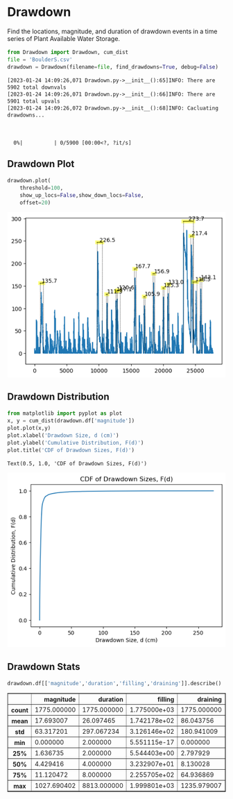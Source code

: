 # Drawdown

Find the locations, magnitude, and duration of drawdown events in a time series of Plant Available Water Storage.



```python
from Drawdown import Drawdown, cum_dist
file = 'BoulderS.csv'
drawdown = Drawdown(filename=file, find_drawdowns=True, debug=False)
```

    [2023-01-24 14:09:26,071 Drawdown.py->__init__():65]INFO: There are 5902 total downvals
    [2023-01-24 14:09:26,071 Drawdown.py->__init__():66]INFO: There are 5901 total upvals
    [2023-01-24 14:09:26,072 Drawdown.py->__init__():68]INFO: Cacluating drawdowns...



      0%|          | 0/5900 [00:00<?, ?it/s]


## Drawdown Plot


```python
drawdown.plot(
    threshold=100,
    show_up_locs=False,show_down_locs=False,
    offset=20)
```


    
![png](README_files/README_3_0.png)
    


## Drawdown Distribution


```python
from matplotlib import pyplot as plot
x, y = cum_dist(drawdown.df['magnitude'])
plot.plot(x,y)
plot.xlabel('Drawdown Size, d (cm)')
plot.ylabel('Cumulative Distribution, F(d)')
plot.title('CDF of Drawdown Sizes, F(d)')
```




    Text(0.5, 1.0, 'CDF of Drawdown Sizes, F(d)')




    
![png](README_files/README_5_1.png)
    


## Drawdown Stats


```python
drawdown.df[['magnitude','duration','filling','draining']].describe()
```




<div>
<style scoped>
    .dataframe tbody tr th:only-of-type {
        vertical-align: middle;
    }

    .dataframe tbody tr th {
        vertical-align: top;
    }

    .dataframe thead th {
        text-align: right;
    }
</style>
<table border="1" class="dataframe">
  <thead>
    <tr style="text-align: right;">
      <th></th>
      <th>magnitude</th>
      <th>duration</th>
      <th>filling</th>
      <th>draining</th>
    </tr>
  </thead>
  <tbody>
    <tr>
      <th>count</th>
      <td>1775.000000</td>
      <td>1775.000000</td>
      <td>1.775000e+03</td>
      <td>1775.000000</td>
    </tr>
    <tr>
      <th>mean</th>
      <td>17.693007</td>
      <td>26.097465</td>
      <td>1.742178e+02</td>
      <td>86.043756</td>
    </tr>
    <tr>
      <th>std</th>
      <td>63.317201</td>
      <td>297.067234</td>
      <td>3.126146e+02</td>
      <td>180.941009</td>
    </tr>
    <tr>
      <th>min</th>
      <td>0.000000</td>
      <td>2.000000</td>
      <td>5.551115e-17</td>
      <td>0.000000</td>
    </tr>
    <tr>
      <th>25%</th>
      <td>1.636735</td>
      <td>2.000000</td>
      <td>5.544403e+00</td>
      <td>2.797929</td>
    </tr>
    <tr>
      <th>50%</th>
      <td>4.429416</td>
      <td>4.000000</td>
      <td>3.232907e+01</td>
      <td>8.130028</td>
    </tr>
    <tr>
      <th>75%</th>
      <td>11.120472</td>
      <td>8.000000</td>
      <td>2.255705e+02</td>
      <td>64.936869</td>
    </tr>
    <tr>
      <th>max</th>
      <td>1027.690402</td>
      <td>8813.000000</td>
      <td>1.999801e+03</td>
      <td>1235.979007</td>
    </tr>
  </tbody>
</table>
</div>


